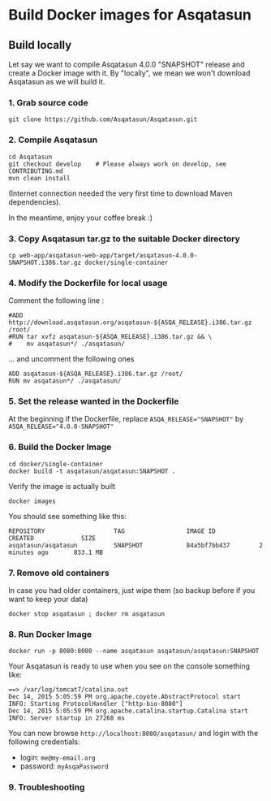 # Build Docker images for Asqatasun

## Build locally

Let say we want to compile Asqatasun 4.0.0 "SNAPSHOT" release and create a Docker image with it.
By "locally", we mean we won't download Asqatasun as we will build it.

### 1. Grab source code

```shell
git clone https://github.com/Asqatasun/Asqatasun.git
```

### 2. Compile Asqatasun

```shell
cd Asqatasun
git checkout develop    # Please always work on develop, see CONTRIBUTING.md
mvn clean install
```
(Internet connection needed the very first time to download Maven dependencies).

In the meantime, enjoy your coffee break :) 

### 3. Copy Asqatasun tar.gz to the suitable Docker directory

```shell
cp web-app/asqatasun-web-app/target/asqatasun-4.0.0-SNAPSHOT.i386.tar.gz docker/single-container
```

### 4. Modify the Dockerfile for local usage

Comment the following line :

```shell
#ADD http://download.asqatasun.org/asqatasun-${ASQA_RELEASE}.i386.tar.gz /root/
#RUN tar xvfz asqatasun-${ASQA_RELEASE}.i386.tar.gz && \
#    mv asqatasun*/ ./asqatasun/
```

... and uncomment the following ones

```shell
ADD asqatasun-${ASQA_RELEASE}.i386.tar.gz /root/
RUN mv asqatasun*/ ./asqatasun/
```

### 5. Set the release wanted in the Dockerfile


At the beginning if the Dockerfile, replace `ASQA_RELEASE="SNAPSHOT"` by `ASQA_RELEASE="4.0.0-SNAPSHOT"`


### 6. Build the Docker Image

```shell
cd docker/single-container
docker build -t asqatasun/asqatasun:SNAPSHOT .
```

Verify the image is actually built

```shell
docker images
```

You should see something like this:

```
REPOSITORY                   TAG                 IMAGE ID            CREATED             SIZE
asqatasun/asqatasun          SNAPSHOT            84a5bf7bb437        2 minutes ago       833.1 MB
```


### 7. Remove old containers

In case you had older containers, just wipe them (so backup before if you want to keep your data)

```shell
docker stop asqatasun ; docker rm asqatasun
```

### 8. Run Docker Image

```shell
docker run -p 8080:8080 --name asqatasun asqatasun/asqatasun:SNAPSHOT
```

Your Asqatasun is ready to use when you see on the console something like:

```shell
==> /var/log/tomcat7/catalina.out 
Dec 14, 2015 5:05:59 PM org.apache.coyote.AbstractProtocol start
INFO: Starting ProtocolHandler ["http-bio-8080"]
Dec 14, 2015 5:05:59 PM org.apache.catalina.startup.Catalina start
INFO: Server startup in 27268 ms
```

You can now browse `http://localhost:8080/asqatasun/` and login with the following credentials:

* login: `me@my-email.org`
* password: `myAsqaPassword`

### 9. Troubleshooting

